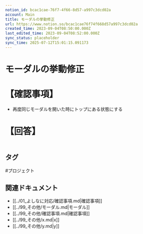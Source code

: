 ```yaml
---
notion_id: bcac1cae-76f7-4f66-8d57-a997c3dcd02a
account: Main
title: モーダルの挙動修正
url: https://www.notion.so/bcac1cae76f74f668d57a997c3dcd02a
created_time: 2023-09-04T08:50:00.000Z
last_edited_time: 2023-09-04T08:52:00.000Z
sync_status: placeholder
sync_time: 2025-07-12T15:01:15.091173
---
```

# モーダルの挙動修正

# 【確認事項】
- 再度同じモーダルを開いた時にトップにある状態にする
# 【回答】
```plain text

```

## タグ

#プロジェクト 

## 関連ドキュメント

- [[../01_よしなに対応/確認事項.md|確認事項]]
- [[../99_その他/モーダル.md|モーダル]]
- [[../99_その他/確認事項.md|確認事項]]
- [[../99_その他/x.md|x]]
- [[../99_その他/y.md|y]]
